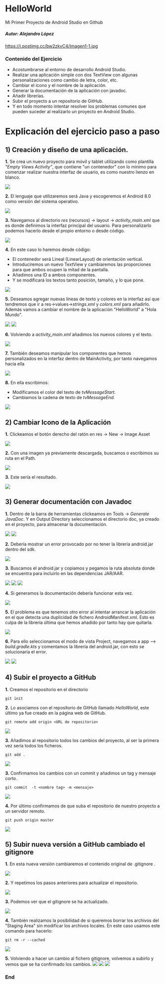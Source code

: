 # HelloWorld
Mi Primer Proyecto de Android Studio en Github 

##### Autor: Alejandro López
https://i.postimg.cc/bw2zkvC4/Imagen1-1.jpg
### Contenido del Ejercicio
- Acostumbrarse al entorno de desarrollo Android Studio.
- Realizar una aplicación simple con dos TextView con algunas personalizaciones como cambio de letra, color, etc.
- Cambiar el icono y el nombre de la aplicación.
- Generar la documentación de la aplicación con javadoc.
- Añadir librerías.
- Subir el proyecto a un repositorio de GitHub.
- Y en todo momento intentar resolver los problemas comunes que pueden suceder al realizarlo un proyecto en Android Studio.

# Explicación del ejercicio paso a paso

## 1) Creación y diseño de una aplicación.

**1.** Se crea un nuevo proyecto para móvil y tablet utilizando como plantilla *"Empty Views Activity”*, que contiene "un contenedor" con lo mínimo para comenzar realizar nuestra interfaz de usuario, es como nuestro lienzo en blanco.

![](https://i.postimg.cc/Pr9k5ZLj/Imagen2.jpg)

**2.** El lenguaje que utilizaremos será Java y escogeremos el Android 8.0 como versión del sistema operativo.

![](https://i.postimg.cc/4NfPY7dN/Imagen1-1.jpg)

**3.** Navegamos al directorio *res* (recursos) -> layout -> *activity_main.xml* que es donde definimos la interfaz principal del usuario. Para personalizarlo podemos hacerlo desde el propio entorno o desde código.

![](https://i.postimg.cc/pdtbDHYc/Imagen3.jpg)

**4.** En este caso lo haremos desde código:
- El contenedor será Lineal (LinearLayout) de orientación vertical.
- Introduciremos un nuevo TextView y cambiaremos las proporciones para que ambos ocupen la mitad de la pantalla.
- Añadimos una ID a ambos componentes.
- Y se modificará los textos tanto posición, tamaño, y lo que pone.

![](https://i.postimg.cc/3wCM1ct8/Imagen4.jpg)

**5.** Deseamos agregar nuevas líneas de texto y colores en la interfaz así que tendremos que ir a res->values->*strings.xml* y *colors.xml* para añadirlo.
Además vamos a cambiar el nombre de la aplicación "HelloWorld" a "Hola Mundo".

![](https://i.postimg.cc/dQ7ZXXx6/Imagen5.jpg)
![](https://i.postimg.cc/gkV7VMmc/Imagen6.jpg)

**6.** Volviendo a *activity_main.xml*  añadimos los nuevos colores y el texto.

![](https://i.postimg.cc/Vvxdzfdw/Imagen7.jpg)

**7.** También deseamos manipular los componentes que hemos personalizados en la interfaz dentro de MainActivity, por tanto navegamos hacia ella

![](https://i.postimg.cc/500cpDfW/Imagen8.jpg)

**8.** En ella escribimos:
- Modificamos el color del texto de *tvMessageStart.*
- Cambiamos la cadena de texto de *tvMessageEnd.*

![](https://i.postimg.cc/hvYNhWtr/Imagen9jpg.jpg)



## 2) Cambiar Icono de la Aplicación
**1.** Clickeamos el botón derecho del ratón en res -> New -> Image Asset

![](https://i.postimg.cc/MZD1240j/Imagen10-1.jpg)


**2.** Con una imagen ya previamente descargada, buscamos o escribimos su ruta en el Path.

![](https://i.postimg.cc/rFwx8JgZ/Imagen10-2.jpg)

**3.** Este sería el resultado.

![](https://i.postimg.cc/SsDBFz0H/Imagen10.jpg)


## 3)  Generar documentación con Javadoc
**1.** Dentro de la barra de herramientas clickeamos en Tools -> *Generate JavaDoc*. Y en Output Directory seleccionamos el directorio doc, ya creado en el proyecto, para almacenar la documentación.

![](https://i.postimg.cc/Y00JpqM0/Imagen11-0jpg.jpg)
![](https://i.postimg.cc/tC1LwTBm/Imagen11jpg.jpg)

**2.** Debería mostrar un error provocado por no tener la librería android.jar dentro del sdk.

![](https://i.postimg.cc/PrBBjjcf/Imagen12.jpg)

**3.** Buscamos el android.jar y copiamos y pegamos la ruta absoluta donde se encuentra para incluirlo en las dependencias JAR/AAR.

![](https://i.postimg.cc/3rfstpFv/Imagen13.jpg)
![](https://i.postimg.cc/sg7bfLdY/Imagen14.jpg)
![](https://i.postimg.cc/KYbw15xd/Imagen15.jpg)

**4.** Si generamos la documentación debería funcionar esta vez.

![](https://i.postimg.cc/431MVh3n/Imagen16.jpg)

**5.** El problema es que tenemos otro error al intentar arrancar la aplicación en el que detecta una duplicidad de fichero AndroidManifest.xml. Esto es culpa de la librería última que hemos añadido por tanto hay que quitarla.

![](https://i.postimg.cc/DZyNgyW6/Imagen17.jpg)

**6.** Para ello seleccionamos el modo de vista Project, navegamos a app --> *build.gradle.kts* y comentamos la librería del android.jar, con esto se solucionaría el error.

![](https://i.postimg.cc/8C7rXj3z/Imagen17-1.jpg)
![](https://i.postimg.cc/K8qM5n0W/Imagen17-2.jpg)


## 4) Subir el proyecto a GitHub

**1.** Creamos el repositorio en el directorio
```
git init
```
**2.** Lo asociamos con el repositorio de GitHub llamado *HelloWorld*, este último ya fue creado en la página web de GitHub.
```
git remote add origin <URL de repositorio>
```
![](https://i.postimg.cc/HnrPqZ97/Imagen19.jpg)

**3.** Añadimos al repositorio todos los cambios del proyecto, al ser la primera vez sería todos los ficheros.
```
git add .
```
![](https://i.postimg.cc/jqc104h5/Imagen20.jpg)

**3.** Confirmamos los cambios con un commit y añadimos un tag y mensaje corto.
```
git commit  -t <nombre tag> -m <mensaje>
```
![](https://i.postimg.cc/T2ssVxTj/Imagen21.jpg)

**4.** Por último confirmamos de que suba el repositorio de nuestro proyecto a un servidor remoto.
```
git push origin master
```
![](https://i.postimg.cc/htW3Y0zf/Imagen22.jpg)


## 5) Subir nueva versión a GitHub cambiado el gitignore
**1.** En esta nueva versión cambiaremos el contenido original de .gitignore .

![](https://i.postimg.cc/6QBbW5hK/Imagen23.jpg)

**2.** Y repetimos los pasos anteriores para actualizar el repositorio.

![](https://i.postimg.cc/Mp7rJjVt/Imagen24.jpg)

**3.**  Podemos ver que el gitignore se ha actualizado.

![](https://i.postimg.cc/0NZWbRtw/Imagen25.jpg)

**4.** También realizamos la posibilidad de si queremos borrar los archivos del "Staging Area" sin modificar los archivos locales. En este caso usamos este comando para hacerlo:
```
git rm -r --cached
```
![](https://i.postimg.cc/CK91JcY5/Imagen26.jpg)

**5.** Volviendo a hacer un cambio al fichero gitignore, volvemos a subirlo y vemos que se ha confirmado los cambios.
![](https://i.postimg.cc/1t6zdD5H/Imagen27.jpg)
![](https://i.postimg.cc/vTsmwD4d/Imagen28.jpg)
![](https://i.postimg.cc/ZKD2g2BT/Imagen29.jpg)

### End
